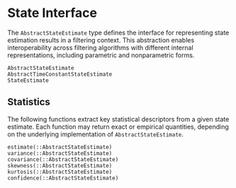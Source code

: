 # State Interface

The `AbstractStateEstimate` type defines the interface for representing state 
estimation results in a filtering context. This abstraction enables interoperability across 
filtering algorithms with different internal representations, including parametric and 
nonparametric forms.


```@docs
AbstractStateEstimate
AbstractTimeConstantStateEstimate
StateEstimate
```

## Statistics 

The following functions extract key statistical descriptors from a given state estimate. 
Each function may return exact or empirical quantities, depending on the underlying 
implementation of `AbstractStateEstimate`.

```@docs
estimate(::AbstractStateEstimate)
variance(::AbstractStateEstimate)
covariance(::AbstractStateEstimate)
skewness(::AbstractStateEstimate)
kurtosis(::AbstractStateEstimate)
confidence(::AbstractStateEstimate)
```
